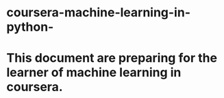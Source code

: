 # coursera-machine-learning-in-python-
# This document are preparing for the learner of machine learning in coursera.
